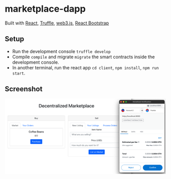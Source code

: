 # marketplace-dapp

Built with [React](https://reactjs.org/), [Truffle](https://trufflesuite.com/boxes/react/), [web3.js](https://web3js.readthedocs.io/en/v1.5.2/), [React Bootstrap](https://react-bootstrap.github.io/)

## Setup

- Run the development console `truffle develop`
- Compile `compile` and migrate `migrate` the smart contracts inside the development console. 
- In another terminal, run the react app `cd client`, `npm install`, `npm run start`.

## Screenshot
![Screenshot](screenshot.png)
